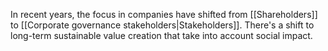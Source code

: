 In recent years, the focus in companies have shifted from [[Shareholders]] to [[Corporate governance stakeholders|Stakeholders]]. There's a shift to long-term sustainable value creation that take into account social impact.
